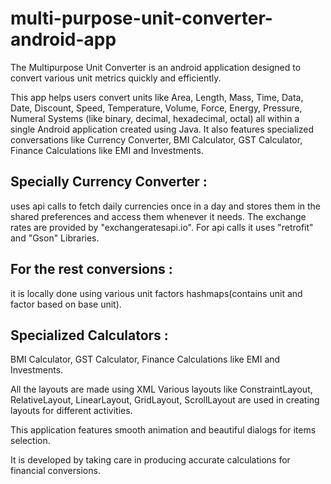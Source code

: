# multi-purpose-unit-converter-android-app
The Multipurpose Unit Converter is an android application designed to convert various unit metrics quickly and efficiently.

This app helps users convert units like Area, Length, Mass, Time, Data, Date, Discount, Speed, Temperature, Volume, Force, Energy, Pressure, Numeral Systems (like binary, decimal, hexadecimal, octal) all within a single Android application created using Java. 
It also features specialized conversations like Currency Converter, BMI Calculator, GST Calculator, Finance Calculations like EMI and Investments. 

## Specially Currency Converter :
uses api calls to fetch daily currencies once in a day and stores them in the shared preferences and access them whenever it needs. The exchange rates are provided by "exchangeratesapi.io".
For api calls it uses "retrofit" and "Gson" Libraries.

## For the rest conversions : 
it is locally done using various unit factors hashmaps(contains unit and factor based on base unit). 

## Specialized Calculators :
BMI Calculator, GST Calculator, Finance Calculations like EMI and Investments. 

All the layouts are made using XML
Various layouts like ConstraintLayout, RelativeLayout, LinearLayout, GridLayout, ScrollLayout are used in creating layouts for different activities. 

This application features smooth animation and beautiful dialogs for items selection.

It is developed by taking care in producing accurate calculations for financial conversions.
